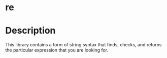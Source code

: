 # re

# Description

This library contains a form of string syntax that finds, checks, and returns the particular expression that you are looking for.
